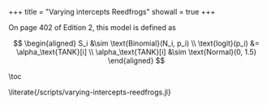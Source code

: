 +++
title = "Varying intercepts Reedfrogs"
showall = true
+++

On page 402 of Edition 2, this model is defined as

$$
\begin{aligned}
  S_i &\sim \text{Binomial}(N_i, p_i) \\
  \text{logit}(p_i) &= \alpha_\text{TANK}[i] \\
  \alpha_\text{TANK}[i] &\sim \text{Normal}(0, 1.5)
\end{aligned}
$$

\toc

\literate{/scripts/varying-intercepts-reedfrogs.jl}
